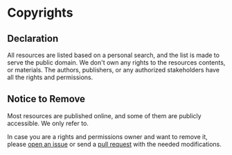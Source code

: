 # Copyrights
## Declaration
All resources are listed based on a personal search, and the list is made to serve the public domain. We don't own any rights to the resources contents, or materials. The authors, publishers, or any authorized stakeholders have all the rights and permissions.

## Notice to Remove
Most resources are published online, and some of them are publicly accessible. We only refer to.

In case you are a rights and permissions owner and want to remove it, please [open an issue](https://github.com/Faares/Curated/issues) or send a [pull request](https://github.com/Faares/Curated/pulls) with the needed modifications.
